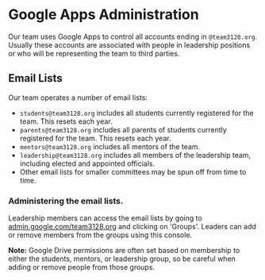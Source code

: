 # Google Apps Administration

Our team uses Google Apps to control all accounts ending in `@team3128.org`. Usually these accounts are associated with people in leadership positions or who will be representing the team to third parties.

## Email Lists
Our team operates a number of email lists:

- `students@team3128.org` includes all students currently registered for the team. This resets each year.
- `parents@team3128.org` includes all parents of students currently registered for the team. This resets each year.
- `mentors@team3128.org` includes all mentors of the team.
- `leadership@team3128.org` includes all members of the leadership team, including elected and appointed officials.
- Other email lists for smaller committees may be spun off from time to time.

### Administering the email lists.
Leadership members can access the email lists by going to [admin.google.com/team3128.org](http://admin.google.com/team3128.org) and clicking on 'Groups'. Leaders can add or remove members from the groups using this console.

**Note:** Google Drive permissions are often set based on membership to either the students, mentors, or leadership group, so be careful when adding or remove people from those groups.
